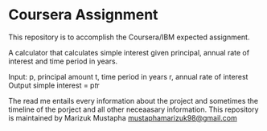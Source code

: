 # Coursera Assignment
This repository is to accomplish the Coursera/IBM expected assignment.

A calculator that calculates simple interest given principal, annual rate of interest and time period in years.

Input:
   p, principal amount
   t, time period in years
   r, annual rate of interest
Output
   simple interest = p*t*r

The read me entails every information about the project and sometimes the timeline of the porject and all other neceaasary information.
This repository is maintained by Marizuk Mustapha <mustaphamarizuk98@gmail.com>

